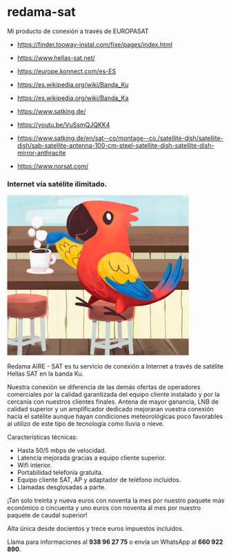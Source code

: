 # redama-sat
Mi producto de conexión a través de EUROPASAT



- https://finder.tooway-instal.com/fixe/pages/index.html
- https://www.hellas-sat.net/
- https://europe.konnect.com/es-ES
- https://es.wikipedia.org/wiki/Banda_Ku
- https://es.wikipedia.org/wiki/Banda_Ka
- https://www.satking.de/
- https://youtu.be/VuSsmQJQKK4



- https://www.satking.de/en/sat--co/montage--co./satellite-dish/satellite-dish/sab-satellite-antenna-100-cm-steel-satellite-dish-satellite-dish-mirror-anthracite
- https://www.norsat.com/

### Internet vía satélite ilimitado. 

![](https://github.com/Redama-la-red-que-te-ama/redama-sat/raw/main/Images/redama_sat.png)

Redama AIRE - SAT es tu servicio de conexión a Internet a través de satélite Hellas SAT  en la banda Ku.

Nuestra conexión se diferencia de las demás ofertas de operadores comerciales por la calidad garantizada del equipo cliente instalado y por la cercanía con nuestros clientes finales. Antena de mayor ganancia, LNB de calidad superior y un amplificador dedicado mejoraran vuestra conexión hacía el satélite aunque hayan condiciones meteorológicas poco favorables al utilizo de este tipo de tecnología como lluvia o nieve.

Características técnicas:

- Hasta 50/5 mbps de velocidad.
- Latencia mejorada gracias a equipo cliente superior.
- Wifi interior.
- Portabilidad telefonía gratuita.
- Equipo cliente SAT, AP y adaptador de teléfono incluidos.
- Llamadas desglosadas a parte.

¡Tan solo treinta y nueva euros con noventa la mes por nuestro paquete más económico o cincuenta y uno euros con noventa al mes por nuestro paquete de caudal superior!

Alta única desde docientos y trece euros impuestos incluidos.

Llama para informaciones al **938 96 27 75** o envía un WhatsApp al **660 922 890**.



